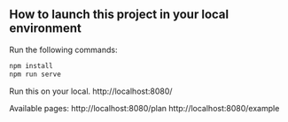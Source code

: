## How to launch this project in your local environment

Run the following commands:

``` bash
npm install
npm run serve
```

Run this on your local.
http://localhost:8080/

Available pages:
http://localhost:8080/plan
http://localhost:8080/example
